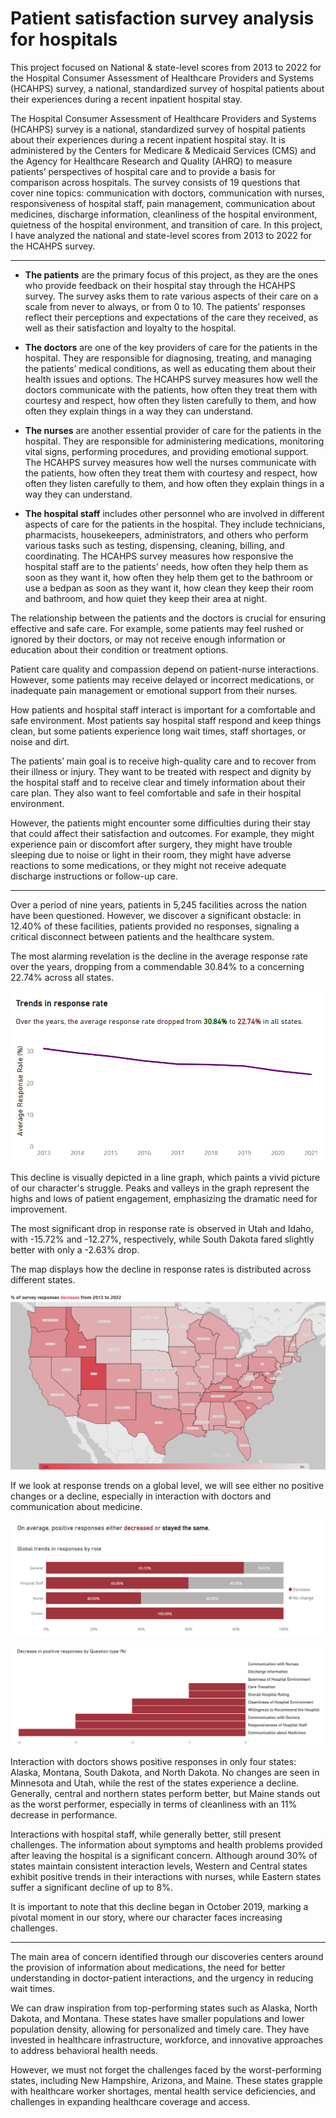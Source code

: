 # Patient satisfaction survey analysis for hospitals 

This project focused on National & state-level scores from 2013 to 2022 for the Hospital Consumer Assessment of Healthcare Providers and Systems (HCAHPS) survey, a national, standardized survey of hospital patients about their experiences during a recent inpatient hospital stay.

The Hospital Consumer Assessment of Healthcare Providers and Systems (HCAHPS) survey is a national, standardized survey of hospital patients about their experiences during a recent inpatient hospital stay. It is administered by the Centers for Medicare & Medicaid Services (CMS) and the Agency for Healthcare Research and Quality (AHRQ) to measure patients’ perspectives of hospital care and to provide a basis for comparison across hospitals. The survey consists of 19 questions that cover nine topics: communication with doctors, communication with nurses, responsiveness of hospital staff, pain management, communication about medicines, discharge information, cleanliness of the hospital environment, quietness of the hospital environment, and transition of care. In this project, I have analyzed the national and state-level scores from 2013 to 2022 for the HCAHPS survey.

---
 - **The patients** are the primary focus of this project, as they are the ones who provide feedback on their hospital stay through the HCAHPS survey. The survey asks them to rate various aspects of their care on a scale from never to always, or from 0 to 10. The patients’ responses reflect their perceptions and expectations of the care they received, as well as their satisfaction and loyalty to the hospital.

 - **The doctors** are one of the key providers of care for the patients in the hospital. They are responsible for diagnosing, treating, and managing the patients’ medical conditions, as well as educating them about their health issues and options. The HCAHPS survey measures how well the doctors communicate with the patients, how often they treat them with courtesy and respect, how often they listen carefully to them, and how often they explain things in a way they can understand.

- **The nurses** are another essential provider of care for the patients in the hospital. They are responsible for administering medications, monitoring vital signs, performing procedures, and providing emotional support. The HCAHPS survey measures how well the nurses communicate with the patients, how often they treat them with courtesy and respect, how often they listen carefully to them, and how often they explain things in a way they can understand.

- **The hospital staff** includes other personnel who are involved in different aspects of care for the patients in the hospital. They include technicians, pharmacists, housekeepers, administrators, and others who perform various tasks such as testing, dispensing, cleaning, billing, and coordinating. The HCAHPS survey measures how responsive the hospital staff are to the patients’ needs, how often they help them as soon as they want it, how often they help them get to the bathroom or use a bedpan as soon as they want it, how clean they keep their room and bathroom, and how quiet they keep their area at night.

The relationship between the patients and the doctors is crucial for ensuring effective and safe care. For example, some patients may feel rushed or ignored by their doctors, or may not receive enough information or education about their condition or treatment options.

Patient care quality and compassion depend on patient-nurse interactions. However, some patients may receive delayed or incorrect medications, or inadequate pain management or emotional support from their nurses.

How patients and hospital staff interact is important for a comfortable and safe environment. Most patients say hospital staff respond and keep things clean, but some patients experience long wait times, staff shortages, or noise and dirt.

The patients’ main goal is to receive high-quality care and to recover from their illness or injury. They want to be treated with respect and dignity by the hospital staff and to receive clear and timely information about their care plan. They also want to feel comfortable and safe in their hospital environment.

However, the patients might encounter some difficulties during their stay that could affect their satisfaction and outcomes. For example, they might experience pain or discomfort after surgery, they might have trouble sleeping due to noise or light in their room, they might have adverse reactions to some medications, or they might not receive adequate discharge instructions or follow-up care.

---

Over a period of nine years, patients in 5,245 facilities across the nation have been questioned. However, we discover a significant obstacle: in 12.40% of these facilities, patients provided no responses, signaling a critical disconnect between patients and the healthcare system.

The most alarming revelation is the decline in the average response rate over the years, dropping from a commendable 30.84% to a concerning 22.74% across all states.


<p align="center">
  <img src="https://github.com/Mikhail-Mks/HCAHPS/blob/main/Graphs/Response%20rate.png?raw=true" alt="Over the years, the average response rate dropped from 30.84% to 22.74% in all states.">
</p>


 This decline is visually depicted in a line graph, which paints a vivid picture of our character's struggle. Peaks and valleys in the graph represent the highs and lows of patient engagement, emphasizing the dramatic need for improvement.

The most significant drop in response rate is observed in Utah and Idaho, with -15.72% and -12.27%, respectively, while South Dakota fared slightly better with only a -2.63% drop.

The map displays how the decline in response rates is distributed across different states.

<p align="center">
  <img src="https://github.com/Mikhail-Mks/HCAHPS/blob/main/Graphs/Map.png?raw=true" alt="% of survey responses decrease from 2013 to 2022.">
</p>

If we look at response trends on a global level, we will see either no positive changes or a decline, especially in interaction with doctors and communication about medicine.

<p align="center">
  <img src="https://github.com/Mikhail-Mks/HCAHPS/blob/main/Graphs/Roles.png">
</p>

<p align="center">
  <img src="https://github.com/Mikhail-Mks/HCAHPS/blob/main/Graphs/Question%20type.png">
</p>

Interaction with doctors shows positive responses in only four states: Alaska, Montana, South Dakota, and North Dakota. No changes are seen in Minnesota and Utah, while the rest of the states experience a decline. Generally, central and northern states perform better, but Maine stands out as the worst performer, especially in terms of cleanliness with an 11% decrease in performance.

Interactions with hospital staff, while generally better, still present challenges. The information about symptoms and health problems provided after leaving the hospital is a significant concern. Although around 30% of states maintain consistent interaction levels, Western and Central states exhibit positive trends in their interactions with nurses, while Eastern states suffer a significant decline of up to 8%.

It is important to note that this decline began in October 2019, marking a pivotal moment in our story, where our character faces increasing challenges.

---
The main area of concern identified through our discoveries centers around the provision of information about medications, the need for better understanding in doctor-patient interactions, and the urgency in reducing wait times.

We can draw inspiration from top-performing states such as Alaska, North Dakota, and Montana. These states have smaller populations and lower population density, allowing for personalized and timely care. They have invested in healthcare infrastructure, workforce, and innovative approaches to address behavioral health needs.

However, we must not forget the challenges faced by the worst-performing states, including New Hampshire, Arizona, and Maine. These states grapple with healthcare worker shortages, mental health service deficiencies, and challenges in expanding healthcare coverage and access.

